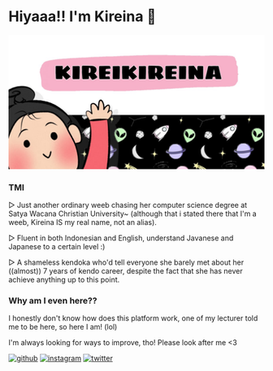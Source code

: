 # Hiyaaa!! I'm Kireina 👋

<img src="https://github.com/kireikireina/kireikireina/blob/main/e6ed1d13-33ac-4627-9aca-1c3c94f97c91.jpg">

### TMI
▷ Just another ordinary weeb chasing her computer science degree at Satya Wacana Christian University~ (although that i stated there that I'm a weeb, Kireina IS my real name, not an alias).

▷ Fluent in both Indonesian and English, understand Javanese and Japanese to a certain level :)

▷ A shameless kendoka who'd tell everyone she barely met about her ((almost)) 7 years of kendo career, despite the fact that she has never achieve anything up to this point.

### Why am I even here??
I honestly don't know how does this platform work, one of my lecturer told me to be here, so here I am! (lol)

I'm always looking for ways to improve, tho! Please look after me <3

[<img src='https://cdn.jsdelivr.net/npm/simple-icons@3.0.1/icons/github.svg' alt='github' height='40'>](https://github.com/kireikireina)  [<img src='https://cdn.jsdelivr.net/npm/simple-icons@3.0.1/icons/instagram.svg' alt='instagram' height='40'>](https://www.instagram.com/holoitsmekireina/)  [<img src='https://cdn.jsdelivr.net/npm/simple-icons@3.0.1/icons/twitter.svg' alt='twitter' height='40'>](https://twitter.com/adzukee) 
